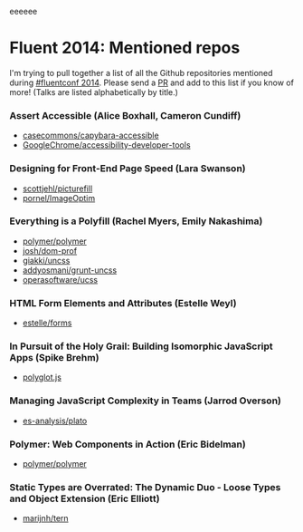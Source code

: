 eeeeee


# Fluent 2014: Mentioned repos

I'm trying to pull together a list of all the Github repositories
mentioned during [#fluentconf 2014](http://fluentconf.com/fluent2014). Please send a
[PR](https://help.github.com/articles/using-pull-requests) and add
to this list if you know of more! (Talks are listed alphabetically by title.)

### Assert Accessible (Alice Boxhall, Cameron Cundiff)

* [casecommons/capybara-accessible](https://github.com/casecommons/capybara-accessible)
* [GoogleChrome/accessibility-developer-tools](https://github.com/GoogleChrome/accessibility-developer-tools)

### Designing for Front-End Page Speed (Lara Swanson)

* [scottjehl/picturefill](https://github.com/scottjehl/picturefill)
* [pornel/ImageOptim](https://github.com/pornel/ImageOptim)

### Everything is a Polyfill (Rachel Myers, Emily Nakashima)

* [polymer/polymer](https://github.com/polymer/polymer)
* [josh/dom-prof](https://github.com/josh/dom-prof)
* [giakki/uncss](https://github.com/giakki/uncss)
* [addyosmani/grunt-uncss](https://github.com/addyosmani/grunt-uncss)
* [operasoftware/ucss](https://github.com/operasoftware/ucss)

### HTML Form Elements and Attributes (Estelle Weyl) 

* [estelle/forms](https://github.com/estelle/forms)

### In Pursuit of the Holy Grail: Building Isomorphic JavaScript Apps (Spike Brehm)

* [polyglot.js](http://airbnb.github.io/polyglot.js/)

### Managing JavaScript Complexity in Teams (Jarrod Overson)

* [es-analysis/plato](https://github.com/es-analysis/plato)

### Polymer: Web Components in Action (Eric Bidelman)

* [polymer/polymer](https://github.com/polymer/polymer)

### Static Types are Overrated: The Dynamic Duo - Loose Types and Object Extension (Eric Elliott)

* [marijnh/tern](https://github.com/marijnh/tern)

